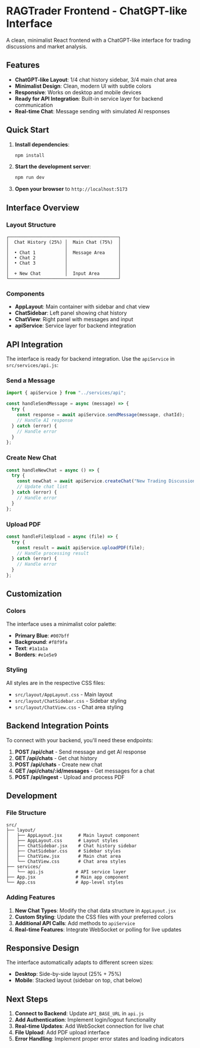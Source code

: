 # RAGTrader Frontend - ChatGPT-like Interface

A clean, minimalist React frontend with a ChatGPT-like interface for trading discussions and market analysis.

## Features

- **ChatGPT-like Layout**: 1/4 chat history sidebar, 3/4 main chat area
- **Minimalist Design**: Clean, modern UI with subtle colors
- **Responsive**: Works on desktop and mobile devices
- **Ready for API Integration**: Built-in service layer for backend communication
- **Real-time Chat**: Message sending with simulated AI responses

## Quick Start

1. **Install dependencies**:

   ```bash
   npm install
   ```

2. **Start the development server**:

   ```bash
   npm run dev
   ```

3. **Open your browser** to `http://localhost:5173`

## Interface Overview

### Layout Structure

```
┌─────────────────────────────────────────┐
│  Chat History (25%) │  Main Chat (75%)  │
│                     │                   │
│  • Chat 1           │  Message Area     │
│  • Chat 2           │                   │
│  • Chat 3           │                   │
│                     │                   │
│  + New Chat         │  Input Area       │
└─────────────────────────────────────────┘
```

### Components

- **AppLayout**: Main container with sidebar and chat view
- **ChatSidebar**: Left panel showing chat history
- **ChatView**: Right panel with messages and input
- **apiService**: Service layer for backend integration

## API Integration

The interface is ready for backend integration. Use the `apiService` in `src/services/api.js`:

### Send a Message

```javascript
import { apiService } from "../services/api";

const handleSendMessage = async (message) => {
  try {
    const response = await apiService.sendMessage(message, chatId);
    // Handle AI response
  } catch (error) {
    // Handle error
  }
};
```

### Create New Chat

```javascript
const handleNewChat = async () => {
  try {
    const newChat = await apiService.createChat("New Trading Discussion");
    // Update chat list
  } catch (error) {
    // Handle error
  }
};
```

### Upload PDF

```javascript
const handleFileUpload = async (file) => {
  try {
    const result = await apiService.uploadPDF(file);
    // Handle processing result
  } catch (error) {
    // Handle error
  }
};
```

## Customization

### Colors

The interface uses a minimalist color palette:

- **Primary Blue**: `#007bff`
- **Background**: `#f8f9fa`
- **Text**: `#1a1a1a`
- **Borders**: `#e1e5e9`

### Styling

All styles are in the respective CSS files:

- `src/layout/AppLayout.css` - Main layout
- `src/layout/ChatSidebar.css` - Sidebar styling
- `src/layout/ChatView.css` - Chat area styling

## Backend Integration Points

To connect with your backend, you'll need these endpoints:

1. **POST /api/chat** - Send message and get AI response
2. **GET /api/chats** - Get chat history
3. **POST /api/chats** - Create new chat
4. **GET /api/chats/:id/messages** - Get messages for a chat
5. **POST /api/ingest** - Upload and process PDF

## Development

### File Structure

```
src/
├── layout/
│   ├── AppLayout.jsx      # Main layout component
│   ├── AppLayout.css      # Layout styles
│   ├── ChatSidebar.jsx    # Chat history sidebar
│   ├── ChatSidebar.css    # Sidebar styles
│   ├── ChatView.jsx       # Main chat area
│   └── ChatView.css       # Chat area styles
├── services/
│   └── api.js            # API service layer
├── App.jsx               # Main app component
└── App.css               # App-level styles
```

### Adding Features

1. **New Chat Types**: Modify the chat data structure in `AppLayout.jsx`
2. **Custom Styling**: Update the CSS files with your preferred colors
3. **Additional API Calls**: Add methods to `apiService`
4. **Real-time Features**: Integrate WebSocket or polling for live updates

## Responsive Design

The interface automatically adapts to different screen sizes:

- **Desktop**: Side-by-side layout (25% + 75%)
- **Mobile**: Stacked layout (sidebar on top, chat below)

## Next Steps

1. **Connect to Backend**: Update `API_BASE_URL` in `api.js`
2. **Add Authentication**: Implement login/logout functionality
3. **Real-time Updates**: Add WebSocket connection for live chat
4. **File Upload**: Add PDF upload interface
5. **Error Handling**: Implement proper error states and loading indicators
